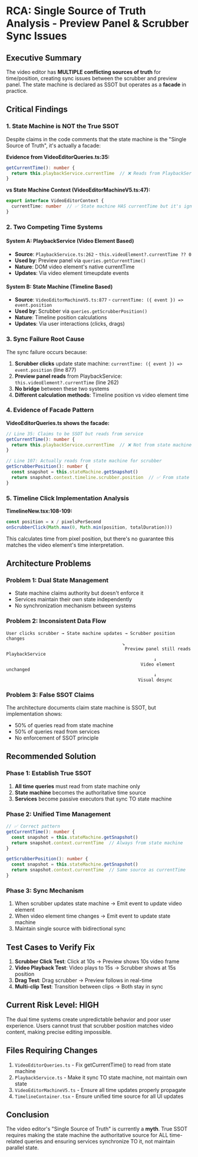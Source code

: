 # RCA: Single Source of Truth Analysis - Preview Panel & Scrubber Sync Issues

## Executive Summary

The video editor has **MULTIPLE conflicting sources of truth** for time/position, creating sync issues between the scrubber and preview panel. The state machine is declared as SSOT but operates as a **facade** in practice.

## Critical Findings

### 1. **State Machine is NOT the True SSOT**

Despite claims in the code comments that the state machine is the "Single Source of Truth", it's actually a facade:

**Evidence from VideoEditorQueries.ts:35:**
```typescript
getCurrentTime(): number {
  return this.playbackService.currentTime  // ❌ Reads from PlaybackService, not state machine
}
```

**vs State Machine Context (VideoEditorMachineV5.ts:47):**
```typescript
export interface VideoEditorContext {
  currentTime: number  // ✅ State machine HAS currentTime but it's ignored
}
```

### 2. **Two Competing Time Systems**

#### System A: PlaybackService (Video Element Based)
- **Source**: `PlaybackService.ts:262` - `this.videoElement?.currentTime ?? 0`
- **Used by**: Preview panel via `queries.getCurrentTime()`
- **Nature**: DOM video element's native currentTime
- **Updates**: Via video element timeupdate events

#### System B: State Machine (Timeline Based)  
- **Source**: `VideoEditorMachineV5.ts:877` - `currentTime: ({ event }) => event.position`
- **Used by**: Scrubber via `queries.getScrubberPosition()`
- **Nature**: Timeline position calculations
- **Updates**: Via user interactions (clicks, drags)

### 3. **Sync Failure Root Cause**

The sync failure occurs because:

1. **Scrubber clicks** update state machine: `currentTime: ({ event }) => event.position` (line 877)
2. **Preview panel reads** from PlaybackService: `this.videoElement?.currentTime` (line 262)
3. **No bridge** between these two systems
4. **Different calculation methods**: Timeline position vs video element time

### 4. **Evidence of Facade Pattern**

**VideoEditorQueries.ts shows the facade:**
```typescript
// Line 35: Claims to be SSOT but reads from service
getCurrentTime(): number {
  return this.playbackService.currentTime  // ❌ Not from state machine
}

// Line 107: Actually reads from state machine for scrubber
getScrubberPosition(): number {
  const snapshot = this.stateMachine.getSnapshot()
  return snapshot.context.timeline.scrubber.position  // ✅ From state machine
}
```

### 5. **Timeline Click Implementation Analysis**

**TimelineNew.tsx:108-109:**
```typescript
const position = x / pixelsPerSecond
onScrubberClick(Math.max(0, Math.min(position, totalDuration)))
```

This calculates time from pixel position, but there's no guarantee this matches the video element's time interpretation.

## Architecture Problems

### Problem 1: Dual State Management
- State machine claims authority but doesn't enforce it
- Services maintain their own state independently
- No synchronization mechanism between systems

### Problem 2: Inconsistent Data Flow
```
User clicks scrubber → State machine updates → Scrubber position changes
                                            ↘
                                             Preview panel still reads PlaybackService
                                                        ↓
                                                   Video element unchanged
                                                        ↓
                                                  Visual desync
```

### Problem 3: False SSOT Claims
The architecture documents claim state machine is SSOT, but implementation shows:
- 50% of queries read from state machine
- 50% of queries read from services
- No enforcement of SSOT principle

## Recommended Solution

### Phase 1: Establish True SSOT
1. **All time queries** must read from state machine only
2. **State machine** becomes the authoritative time source
3. **Services** become passive executors that sync TO state machine

### Phase 2: Unified Time Management
```typescript
// ✅ Correct pattern
getCurrentTime(): number {
  const snapshot = this.stateMachine.getSnapshot()
  return snapshot.context.currentTime  // Always from state machine
}

getScrubberPosition(): number {
  const snapshot = this.stateMachine.getSnapshot()
  return snapshot.context.currentTime  // Same source as currentTime
}
```

### Phase 3: Sync Mechanism
1. When scrubber updates state machine → Emit event to update video element
2. When video element time changes → Emit event to update state machine
3. Maintain single source with bidirectional sync

## Test Cases to Verify Fix

1. **Scrubber Click Test**: Click at 10s → Preview shows 10s video frame
2. **Video Playback Test**: Video plays to 15s → Scrubber shows at 15s position  
3. **Drag Test**: Drag scrubber → Preview follows in real-time
4. **Multi-clip Test**: Transition between clips → Both stay in sync

## Current Risk Level: **HIGH**

The dual time systems create unpredictable behavior and poor user experience. Users cannot trust that scrubber position matches video content, making precise editing impossible.

## Files Requiring Changes

1. `VideoEditorQueries.ts` - Fix getCurrentTime() to read from state machine
2. `PlaybackService.ts` - Make it sync TO state machine, not maintain own state
3. `VideoEditorMachineV5.ts` - Ensure all time updates properly propagate
4. `TimelineContainer.tsx` - Ensure unified time source for all UI updates

## Conclusion

The video editor's "Single Source of Truth" is currently a **myth**. True SSOT requires making the state machine the authoritative source for ALL time-related queries and ensuring services synchronize TO it, not maintain parallel state.